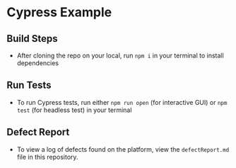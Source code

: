 # Cypress Example

## Build Steps

- After cloning the repo on your local, run `npm i` in your terminal to install dependencies

## Run Tests

- To run Cypress tests, run either `npm run open` (for interactive GUI) or `npm test` (for headless test) in your terminal

## Defect Report

- To view a log of defects found on the platform, view the `defectReport.md` file in this repository.
